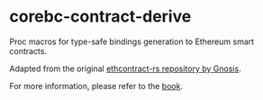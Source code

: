# corebc-contract-derive

Proc macros for type-safe bindings generation to Ethereum smart contracts.

Adapted from the original [ethcontract-rs repository by Gnosis](https://github.com/gnosis/ethcontract-rs/tree/master/derive).

For more information, please refer to the [book](https://gakonst.com/ethers-rs).
